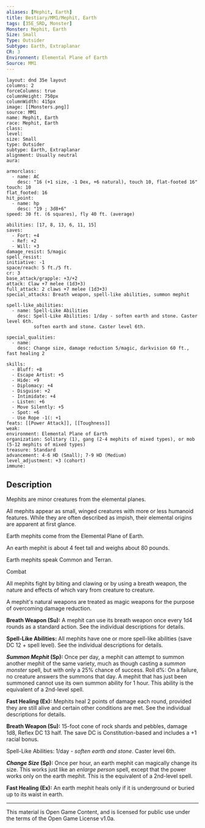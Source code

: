 ```yaml
---
aliases: [Mephit, Earth]
title: Bestiary/MM1/Mephit, Earth
tags: [35E_SRD, Monster]
Monster: Mephit, Earth
Size: Small
Type: Outsider
Subtype: Earth, Extraplanar
CR: 3
Environnent: Elemental Plane of Earth
Source: MM1
---
```


```statblock
layout: dnd 35e layout
columns: 2
forceColumns: true
columnHeight: 750px
columnWidth: 415px
image: [[Monsters.png]]
source: MM1
name: Mephit, Earth
race: Mephit, Earth
class: 
level: 
size: Small
type: Outsider
subtype: Earth, Extraplanar
alignment: Usually neutral
aura: 

armorclass:
  - name: AC
    desc: "16 (+1 size, -1 Dex, +6 natural), touch 10, flat-footed 16"
touch: 10
flat_footed: 16
hit_point:
  - name: hp
    desc: "19 ; 3d8+6"
speed: 30 ft. (6 squares), fly 40 ft. (average)

abilities: [17, 8, 13, 6, 11, 15]
saves:
  - Fort: +4
  - Ref: +2
  - Will: +3
damage_resist: 5/magic
spell_resist: 
initiative: -1
space/reach: 5 ft./5 ft.
cr: 3
base_attack/grapple: +3/+2
attack: Claw +7 melee (1d3+3)
full_attack: 2 claws +7 melee (1d3+3)
special_attacks: Breath weapon, spell-like abilities, summon mephit

spell-like_abilities:
  - name: Spell-Like Abilities
    desc: Spell-Like Abilities: 1/day - soften earth and stone. Caster level 6th.
          soften earth and stone. Caster level 6th.

special_qualities:
  - name: 
    desc: Change size, damage reduction 5/magic, darkvision 60 ft., fast healing 2

skills:
  - Bluff: +8
  - Escape Artist: +5
  - Hide: +9
  - Diplomacy: +4
  - Disguise: +2
  - Intimidate: +4
  - Listen: +6
  - Move Silently: +5
  - Spot: +6
  - Use Rope -1(: +1
feats: [[Power Attack]], [[Toughness]]
weak: 
environment: Elemental Plane of Earth
organization: Solitary (1), gang (2-4 mephits of mixed types), or mob (5-12 mephits of mixed types)
treasure: Standard
advancement: 4-6 HD (Small); 7-9 HD (Medium)
level_adjustment: +3 (cohort)
immune: 
```

## Description

<p>Mephits are minor creatures from the elemental planes.</p>
<p>All mephits appear as small, winged creatures with more or less humanoid features. While they are often described as impish, their elemental origins are apparent at first glance.</p>
<p>Earth mephits come from the Elemental Plane of Earth.</p>
<p>An earth mephit is about 4 feet tall and weighs about 80 pounds.</p>
<p>Earth mephits speak Common and Terran.</p>
<p>Combat</p>
<p>All mephits fight by biting and clawing or by using a breath weapon, the nature and effects of which vary from creature to creature.</p>
<p>A mephit's natural weapons are treated as magic weapons for the purpose of overcoming damage reduction.</p>
<p>
            <b>Breath Weapon (Su):</b> A mephit can use its breath weapon once every 1d4 rounds as a standard action. See the individual descriptions for details.</p>
<p>
            <b>Spell-Like Abilities:</b> All mephits have one or more spell-like abilities (save DC 12 + spell level). See the individual descriptions for details.</p>
<p>
            <b>
              <i>Summon Mephit</i> (Sp):</b> Once per day, a mephit can attempt to summon another mephit of the same variety, much as though casting a <i>summon monster</i> spell, but with only a 25% chance of success. Roll d%: On a failure, no creature answers the summons that day. A mephit that has just been summoned cannot use its own summon ability for 1 hour. This ability is the equivalent of a 2nd-level spell.</p>
<p>
            <b>Fast Healing (Ex):</b> Mephits heal 2 points of damage each round, provided they are still alive and certain other conditions are met. See the individual descriptions for details.</p>
<p>
            <b>Breath Weapon (Su):</b> 15-foot cone of rock shards and pebbles, damage 1d8, Reflex DC 13 half. The save DC is Constitution-based and includes a +1 racial bonus.</p>
<p>Spell-Like Abilities: 1/day - <i>soften earth and stone</i>. Caster level 6th.</p>
<p>
            <b>
              <i>Change Size</i> (Sp):</b> Once per hour, an earth mephit can magically change its size. This works just like an <i>enlarge person</i> spell, except that the power works only on the earth mephit. This is the equivalent of a 2nd-level spell.</p>
<p>
            <b>Fast Healing (Ex):</b> An earth mephit heals only if it is underground or buried up to its waist in earth.</p>

---

This material is Open Game Content, and is licensed for public use under
the terms of the Open Game License v1.0a.
